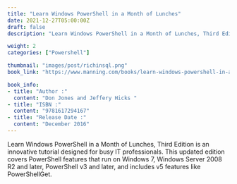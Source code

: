 ```yaml
---
title: "Learn Windows PowerShell in a Month of Lunches"
date: 2021-12-27T05:00:00Z
draft: false
description: "Learn Windows PowerShell in a Month of Lunches, Third Edition is an innovative tutorial designed for busy IT professionals. This updated edition covers PowerShell features that run on Windows 7, Windows Server 2008 R2 and later, PowerShell v3 and later, and includes v5 features like PowerShellGet."

weight: 2
categories: ["Powershell"]

thumbnail: "images/post/richinsql.png"
book_link: "https://www.manning.com/books/learn-windows-powershell-in-a-month-of-lunches-third-edition"

book_info:
- title: "Author :"
  content: "Don Jones and Jeffery Hicks "  
- title: "ISBN :"
  content: "9781617294167"
- title: "Release Date :"
  content: "December 2016"
---
```


Learn Windows PowerShell in a Month of Lunches, Third Edition is an innovative tutorial designed for busy IT professionals. This updated edition covers PowerShell features that run on Windows 7, Windows Server 2008 R2 and later, PowerShell v3 and later, and includes v5 features like PowerShellGet.